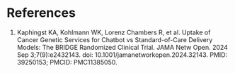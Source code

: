 
# References 

1. Kaphingst KA, Kohlmann WK, Lorenz Chambers R, et al. Uptake of Cancer Genetic Services for Chatbot vs Standard-of-Care Delivery Models: The BRIDGE Randomized Clinical Trial. JAMA Netw Open. 2024 Sep 3;7(9):e2432143. doi: 10.1001/jamanetworkopen.2024.32143. PMID: 39250153; PMCID: PMC11385050.
